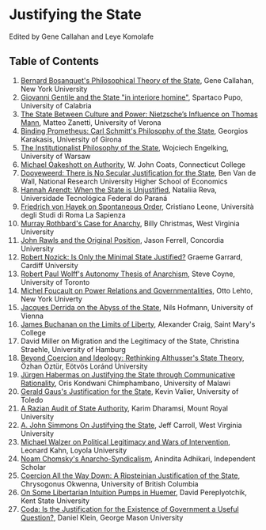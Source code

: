 # Justifying the State

Edited by Gene Callahan and Leye Komolafe


## Table of Contents

1. [Bernard Bosanquet's Philosophical Theory of the State](abstracts.bosanquet.md), Gene Callahan, New York University
1. [Giovanni Gentile and the State "in interiore homine"](abstracts/gentile.md), Spartaco Pupo, University of Calabria
1. [The State Between Culture and Power: Nietzsche’s Influence on Thomas Mann](abstracts/mann.md),
    Matteo Zanetti, University of Verona
1. [Binding Prometheus: Carl Schmitt's Philosophy of the State](abstracts/schmitt.md), Georgios Karakasis, University of Girona
1. [The Institutionalist Philosophy of the State](abstracts/institutionalist.md), Wojciech Engelking, University of Warsaw
1. [Michael Oakeshott on Authority](abstracts/oakeshott.md), W. John Coats, Connecticut College
1. [Dooyeweerd: There is No Secular Justification for the State](abstracts/dooyeweerd.md), Ben Van de Wall,
National Research University Higher School of Economics
1. [Hannah Arendt: When the State is Unjustified](abstracts/arendt.md), Nataliia Reva, Universidade Tecnológica Federal do Paraná
1. [Friedrich von Hayek on Spontaneous Order](abstracts/hayek.md), Cristiano Leone, 
Università degli Studi di Roma La Sapienza 
1. [Murray Rothbard's Case for Anarchy](abstracts/rothbard.md), Billy Christmas, West Virginia University
1. [John Rawls and the Original Position](abstracts/rawls.md), Jason Ferrell, Concordia University
1. [Robert Nozick: Is Only the Minimal State Justified?](abstracts/nozick.md) Graeme Garrard, Cardiff University
1. [Robert Paul Wolff's Autonomy Thesis of Anarchism](abstracts/wolff.md), Steve Coyne, University of Toronto
1. [Michel Foucault on Power Relations and Governmentalities](abstracts/focault.md), Otto Lehto, New York Univerty
1. [Jacques Derrida on the Abyss of the State](abstracts/derrida.md), Nils Hofmann, University of Vienna
1. [James Buchanan on the Limits of Liberty](abstracts/buchanan.md), Alexander Craig, Saint Mary's College
1. David Miller on Migration and the Legitimacy of the State, Christina Straehle, University of Hamburg
1. [Beyond Coercion and Ideology: Rethinking Althusser's State Theory](abstracts/althusser.md), Özhan Öztür, Eötvös Loránd University
1. [Jürgen Habermas on Justifying the State through Communicative Rationality](abstracts/habermas.md),
Oris Kondwani Chimphambano, University of Malawi
1. [Gerald Gaus's Justification for the State](abstracts/gaus.md), Kevin Valier, University of Toledo
1. [A Razian Audit of State Authority](abstracts.raz.md), Karim Dharamsi, Mount Royal University
1. [A. John Simmons On Justifying the State](abstracts/simmons.md), Jeff Carroll, West Virginia University
1. [Michael Walzer on Political Legitimacy and Wars of Intervention](abstracts/walzer.md), Leonard Kahn, Loyola
    University
1. [Noam Chomsky's Anarcho-Syndicalism](abstracts/chomsky.md), Anindita Adhikari, Independent Scholar
1. [Coercion All the Way Down: A Ripsteinian Justification of the State](abstracts/ripstein.md), Chrysogonus Okwenna, University of British Columbia
1. [On Some Libertarian Intuition Pumps in Huemer](abstracts/huemer.md), David Pereplyotchik, Kent State University
1. [Coda: Is the Justification for the Existence of Government a Useful Question?](abstracts/coda.md), Daniel Klein, George Mason University

